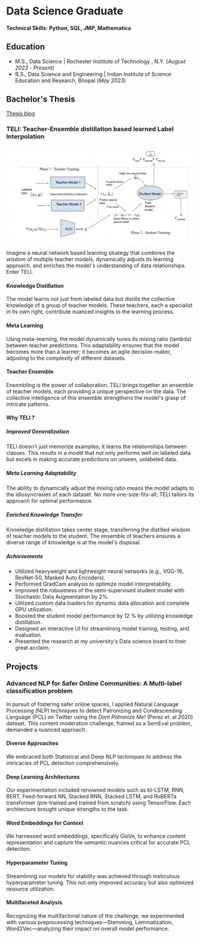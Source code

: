 # Data Science Graduate

#### Technical Skills: Python, SQL, JMP, Mathematica

## Education
					       		
- M.S., Data Science	| Rochester Institute of Technology , N.Y. (_August 2023_ - _Present_)	 			        		
- B.S., Data Science and Engineering  | Indian Institute of Science Education and Research, Bhopal (_May 2023_)

## Bachelor's Thesis

[Thesis blog](https://medium.com/@dubemanas10)

### TELI: Teacher-Ensemble distillation based learned Label Interpolation

![TELI methodology](/assets/img/TELI.jpeg)

Imagine a neural network based learning strategy that combines the wisdom of multiple teacher models, dynamically adjusts its learning approach, and enriches the model's understanding of data relationships. Enter TELI.

#### Knowledge Distillation
The model learns not just from labeled data but distills the collective knowledge of a group of teacher models. These teachers, each a specialist in its own right, contribute nuanced insights to the learning process.

#### Meta Learning 
Using meta-learning, the model dynamically tunes its mixing ratio (lambda) between teacher predictions. This adaptability ensures that the model becomes more than a learner; it becomes an agile decision-maker, adjusting to the complexity of different datasets.

#### Teacher Ensemble
Ensembling is the power of collaboration. TELI brings together an ensemble of teacher models, each providing a unique perspective on the data. The collective intelligence of this ensemble strengthens the model's grasp of intricate patterns.

#### Why TELI ?

##### Improved Generalization
TELI doesn't just memorize examples; it learns the relationships between classes. This results in a model that not only performs well on labeled data but excels in making accurate predictions on unseen, unlabeled data.

##### Meta Learning Adaptability 
The ability to dynamically adjust the mixing ratio means the model adapts to the idiosyncrasies of each dataset. No more one-size-fits-all; TELI tailors its approach for optimal performance.

##### Enriched Knowledge Transfer
Knowledge distillation takes center stage, transferring the distilled wisdom of teacher models to the student. The ensemble of teachers ensures a diverse range of knowledge is at the model's disposal.

##### Achievements 

- Utilized heavyweight and lightweight neural networks (e.g., VGG-16, ResNet-50, Masked Auto Encoders).
- Performed GradCam analysis to optimize model interpretability.
- Improved the robustness of the semi-supervised student model with Stochastic Data Augmentation by 2%.
- Utilized custom data loaders for dynamic data allocation and complete GPU utilization.
- Boosted the student model performance by 12 % by utilizing knowledge distillation.
- Designed an interactive UI for streamlining model training, testing, and evaluation.
- Presented the research at my university's Data science board to their great acclaim.

## Projects

### Advanced NLP for Safer Online Communities: A Multi-label classification problem

In pursuit of fostering safer online spaces, I applied  Natural Language Processing (NLP) techniques to detect Patronizing and Condescending Language (PCL) on Twitter using the _Dont Patronize Me!_ (Perez et. al 2020) dataset. This content moderation challenge, framed as a SemEval problem, demanded a nuanced approach.

#### Diverse Approaches
We embraced both Statistical and Deep NLP techniques to address the intricacies of PCL detection comprehensively.

#### Deep Learning Architectures 
Our experimentation included renowned models such as bI-LSTM, RNN, BERT, Feed-forward NN, Stacked RNN, Stacked LSTM, and RoBERTa transformer (pre-trained and trained from scratch) using TensorFlow. Each architecture brought unique strengths to the task.

#### Word Embeddings for Context 
We harnessed word embeddings, specifically GloVe, to enhance content representation and capture the semantic nuances critical for accurate PCL detection.

#### Hyperparameter Tuning
Streamlining our models for stability was achieved through meticulous hyperparameter tuning. This not only improved accuracy but also optimized resource utilization.

#### Multifaceted Analysis
Recognizing the multifactorial nature of the challenge, we experimented with various preprocessing techniques—Stemming, Lemmatization, Word2Vec—analyzing their impact on overall model performance.













